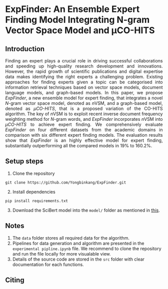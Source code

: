 # ExpFinder: An Ensemble Expert Finding Model Integrating N-gram Vector Space Model and μCO-HITS

## Introduction
<p align="justify">
Finding an expert plays a crucial role in driving successful collaborations and speeding up high-quality research development and innovations. However, the rapid growth of scientific publications and digital expertise data makes identifying the right experts a challenging problem. Existing approaches for finding experts given a topic can be categorised into information retrieval techniques based on vector space models, document language models, and graph-based models. In this paper, we propose <i>ExpFinder</i>, a new ensemble model for expert finding, that integrates a novel <i>N</i>-gram vector space model, denoted as <i>n</i>VSM, and a graph-based model, denoted as <i>μCO-HITS</i>, that is a proposed variation of the CO-HITS algorithm. The key of <i>n</i>VSM is to exploit recent inverse document frequency weighting method for <i>N</i>-gram words, and <i>ExpFinder</i> incorporates <i>n</i>VSM into <i>μCO-HITS</i> to achieve expert finding. We comprehensively evaluate <i>ExpFinder</i> on four different datasets from the academic domains in comparison with six different expert finding models. The evaluation results show that <i>ExpFinder</i> is an highly effective model for expert finding, substantially outperforming all the compared models in 19% to 160.2%.
</p>

## Setup steps
1. Clone the repository
```
git clone https://github.com/Yongbinkang/ExpFinder.git
```
2. Install dependencies
```
pip install requirements.txt
```
3. Download the SciBert model into the `model/` folder as mentioned in [this](https://github.com/Yongbinkang/ExpFinder/tree/main/model).

## Notes
1. The `data` folder stores all required data for the algorithm.
2. Pipelines for data generation and algorithm are presented in the `experimental pipline.ipynb` file. We recommend to clone the repository and run the file locally for more visualable view.
3. Details of the source code are stored in the `src` folder with clear documentation for each functions.

## Citing
